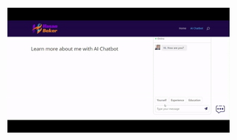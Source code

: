 ![Demo GIF](https://github.com/HasanBeker2/hasanbeker.com-AI-Virtual-Assistant/blob/main/hasanbeker.com%20gif.gif)
